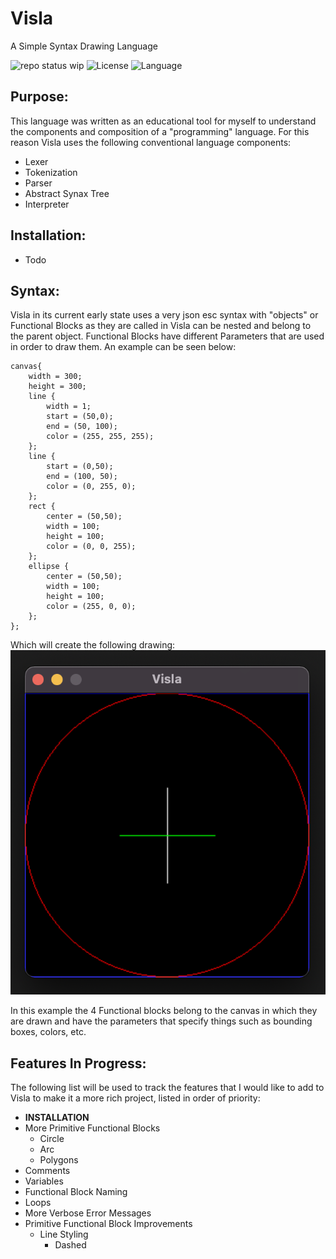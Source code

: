 # Visla

A Simple Syntax Drawing Language

![repo status wip](https://www.repostatus.org/badges/latest/wip.svg)
![License](https://img.shields.io/badge/license-MIT-green)
![Language](https://img.shields.io/badge/python-3.9-blue.svg)

## Purpose:

This language was written as an educational tool for myself to understand the components and composition of a "programming" language. For this reason Visla uses the following conventional language components:

- Lexer
- Tokenization
- Parser
- Abstract Synax Tree
- Interpreter

## Installation:
- Todo

## Syntax:

Visla in its current early state uses a very json esc syntax with "objects" or Functional Blocks as they are called in Visla can be nested and belong to the parent object. Functional Blocks have different Parameters that are used in order to draw them. An example can be seen below:

```
canvas{
    width = 300;
    height = 300;
    line {
        width = 1;
        start = (50,0);
        end = (50, 100);
        color = (255, 255, 255);
    };
    line {
        start = (0,50);
        end = (100, 50);
        color = (0, 255, 0);
    };
    rect {
        center = (50,50);
        width = 100;
        height = 100;
        color = (0, 0, 255);
    };
    ellipse {
        center = (50,50);
        width = 100;
        height = 100;
        color = (255, 0, 0);
    };
};
```

Which will create the following drawing:
![](https://github.com/cmmeyer1800/visla/blob/main/assets/simple_example.png?raw=true)

In this example the 4 Functional blocks belong to the canvas in which they are drawn and have the parameters that specify things such as bounding boxes, colors, etc.

## Features In Progress:

The following list will be used to track the features that I would like to add to Visla to make it a more rich project, listed in order of priority:

- **INSTALLATION**
- More Primitive Functional Blocks
    - Circle
    - Arc
    - Polygons
- Comments
- Variables
- Functional Block Naming
- Loops
- More Verbose Error Messages
- Primitive Functional Block Improvements
    - Line Styling
        - Dashed